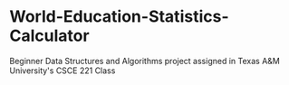 # World-Education-Statistics-Calculator
Beginner Data Structures and Algorithms project assigned in Texas A&amp;M University's CSCE 221 Class
